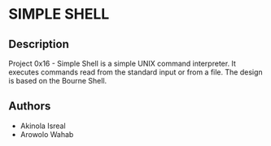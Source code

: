 # SIMPLE SHELL

## Description
Project 0x16 - Simple Shell is a simple UNIX command interpreter. It executes commands read from the standard input or from a file. The design is based on the Bourne Shell.

## Authors
- Akinola Isreal
- Arowolo Wahab

